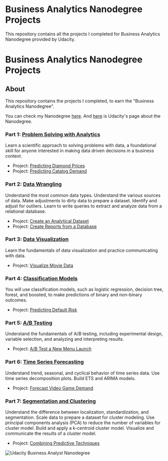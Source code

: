 # Business Analytics Nanodegree Projects
This repository contains all the projects I completed for Business Analytics Nanodegree provided by Udacity.

# Business Analytics Nanodegree Projects

## About

This repository contains the projects I completed, to earn the "Business Analytics Nanodegree". 

You can check my Nanodegree [here](https://confirm.udacity.com/NRQT5M5J).
And [here](https://www.udacity.com/course/predictive-analytics-for-business-nanodegree--nd008) is Udacity's page about the Nanodegree.

### Part 1: [Problem Solving with Analytics](https://www.udacity.com/course/problem-solving-with-advanced-analytics--ud976)
Learn a scientific approach to solving problems with data, a foundational skill for anyone interested in making data driven decisions in a business context.

- Project: [Predicting Diamond Prices](https://github.com/eleninistikaki/Business-Analytics-Nanodegree/blob/master/Predicting%20Diamond%20Prices.pdf)
- Project: [Predicting Catalog Demand](https://github.com/eleninistikaki/Business-Analytics-Nanodegree/blob/master/Predicting%20Catalog%20Demand.pdf)

### Part 2: [Data Wrangling](https://www.udacity.com/course/sql-for-data-analysis--ud198)
Understand the most common data types. Understand the various sources of data. Make adjustments to dirty data to prepare a dataset. Identify and adjust for outliers. Learn to write queries to extract and analyze data from a relational database.

- Project: [Create an Analytical Dataset](https://github.com/eleninistikaki/Business-Analytics-Nanodegree/blob/master/Create%20an%20Analytical%20Dataset.pdf)
- Project: [Create Reports from a Database](https://github.com/eleninistikaki/Business-Analytics-Nanodegree/blob/master/Create%20Reports%20from%20a%20Database.pdf)

### Part 3: [Data Visualization](https://www.udacity.com/course/data-visualization-in-tableau--ud1006)
Learn the fundamentals of data visualization and practice communicating with data.

- Project: [Visualize Movie Data](https://github.com/eleninistikaki/Business-Analytics-Nanodegree/blob/master/Visualize%20Movie%20Data.pdf)

### Part 4: [Classification Models](https://www.udacity.com/course/classification-models--ud978)
You will use classification models, such as logistic regression, decision tree, forest, and boosted, to make predictions of binary and non-binary outcomes.

- Project: [Predicting Default Risk](https://github.com/eleninistikaki/Business-Analytics-Nanodegree/blob/master/Predicting%20Default%20Risk.pdf)

### Part 5: [A/B Testing](https://www.udacity.com/course/ab-testing--ud257)
Understand the fundamentals of A/B testing, including experimental design, variable selection, and analyzing and interpreting results.

- Project: [A/B Test a New Menu Launch](https://github.com/eleninistikaki/Business-Analytics-Nanodegree/blob/master/AB%20Test%20a%20New%20Menu%20Launch.pdf)

### Part 6: [Time Series Forecasting](https://www.udacity.com/course/time-series-forecasting--ud980)
Understand trend, seasonal, and cyclical behavior of time series data. Use time series decomposition plots. Build ETS and ARIMA models.

- Project: [Forecast Video Game Demand](https://github.com/eleninistikaki/Business-Analytics-Nanodegree/blob/master/Forecast%20Video%20Game%20Demand.pdf)

### Part 7: [Segmentation and Clustering](https://www.udacity.com/course/segmentation-and-clustering--ud981)
Understand the difference between localization, standardization, and segmentation. Scale data to prepare a dataset for cluster modeling. Use principal components analysis (PCA) to reduce the number of variables for cluster model. Build and apply a k-centroid cluster model. Visualize and communicate the results of a cluster model.

- Project: [Combining Predictive Techniques](https://github.com/eleninistikaki/Business-Analytics-Nanodegree/blob/master/Combining%20Predictive%20Techniques.pdf)

![Udacity Business Analyst Nanodegree](https://github.com/eleninistikaki/Business-Analytics-Nanodegree/blob/master/certification.svg)
